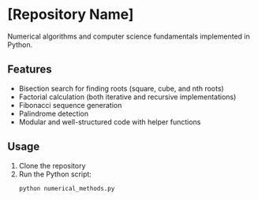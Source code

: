# [Repository Name]

Numerical algorithms and computer science fundamentals implemented in Python.

## Features
- Bisection search for finding roots (square, cube, and nth roots)
- Factorial calculation (both iterative and recursive implementations)
- Fibonacci sequence generation
- Palindrome detection
- Modular and well-structured code with helper functions

## Usage
1. Clone the repository
2. Run the Python script:
   ```bash
   python numerical_methods.py
